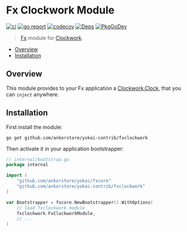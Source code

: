 # Fx Clockwork Module

[![ci](https://github.com/ankorstore/yokai/actions/workflows/fxclockwork-ci.yml/badge.svg)](https://github.com/ankorstore/yokai/actions/workflows/fxclockwork-ci.yml)
[![go report](https://goreportcard.com/badge/github.com/ankorstore/yokai/fxclockwork)](https://goreportcard.com/report/github.com/ankorstore/yokai/fxclockwork)
[![codecov](https://codecov.io/gh/ankorstore/yokai/graph/badge.svg?token=ghUBlFsjhR&flag=fxclockwork)](https://app.codecov.io/gh/ankorstore/yokai/tree/main/fxclockwork)
[![Deps](https://img.shields.io/badge/osi-deps-blue)](https://deps.dev/go/github.com%2Fankorstore%2Fyokai%2Ffxclockwork)
[![PkgGoDev](https://pkg.go.dev/badge/github.com/ankorstore/yokai/fxclockwork)](https://pkg.go.dev/github.com/ankorstore/yokai/fxclockwork)

> [Fx](https://uber-go.github.io/fx/) module for [Clockwork](https://github.com/jonboulle/clockwork).
<!-- TOC -->
* [Overview](#overview)
* [Installation](#installation)
<!-- TOC -->

## Overview

This module provides to your Fx application a [Clockwork.Clock](https://github.com/jonboulle/clockwork),
that you can `inject` anywhere.

## Installation

First install the module:

```shell
go get github.com/ankorstore/yokai-contrib/fxclockwork
```

Then activate it in your application bootstrapper:

```go
// internal/bootstrap.go
package internal

import (
	"github.com/ankorstore/yokai/fxcore"
	"github.com/ankorstore/yokai-contrib/fxclockwork"
)

var Bootstrapper = fxcore.NewBootstrapper().WithOptions(
	// load fxclockwork module
	fxclockwork.FxClockworkModule,
	// ...
)
```